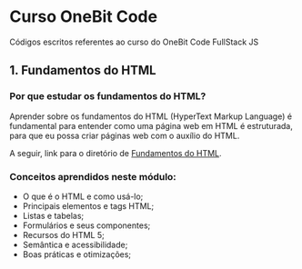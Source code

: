 # Curso OneBit Code
Códigos escritos referentes ao curso do OneBit Code FullStack JS

## 1. Fundamentos do HTML
### Por que estudar os fundamentos do HTML?
Aprender sobre os fundamentos do HTML (HyperText Markup Language) é fundamental para entender como uma página web em HTML é estruturada, para que eu possa criar páginas web com o auxílio do HTML.

A seguir, link para o diretório de [Fundamentos do HTML](https://github.com/GuiDuartee/CursoOneBitCode/tree/main/fundamentos-do-html).

### Conceitos aprendidos neste módulo:
- O que é o HTML e como usá-lo;
- Principais elementos e tags HTML;
- Listas e tabelas;
- Formulários e seus componentes;
- Recursos do HTML 5;
- Semântica e acessibilidade;
- Boas práticas e otimizações;
